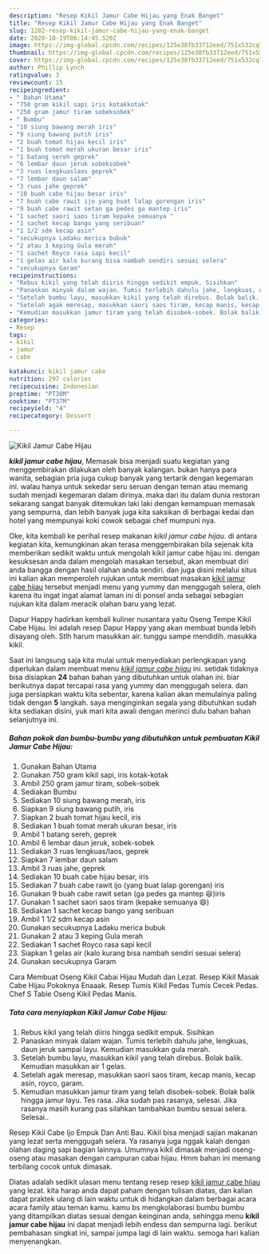 ```yaml
---
description: "Resep Kikil Jamur Cabe Hijau yang Enak Banget"
title: "Resep Kikil Jamur Cabe Hijau yang Enak Banget"
slug: 1282-resep-kikil-jamur-cabe-hijau-yang-enak-banget
date: 2020-10-19T06:14:45.520Z
image: https://img-global.cpcdn.com/recipes/125e38fb33712eed/751x532cq70/kikil-jamur-cabe-hijau-foto-resep-utama.jpg
thumbnail: https://img-global.cpcdn.com/recipes/125e38fb33712eed/751x532cq70/kikil-jamur-cabe-hijau-foto-resep-utama.jpg
cover: https://img-global.cpcdn.com/recipes/125e38fb33712eed/751x532cq70/kikil-jamur-cabe-hijau-foto-resep-utama.jpg
author: Phillip Lynch
ratingvalue: 3
reviewcount: 15
recipeingredient:
- " Bahan Utama"
- "750 gram kikil sapi iris kotakkotak"
- "250 gram jamur tiram sobeksobek"
- " Bumbu"
- "10 siung bawang merah iris"
- "9 siung bawang putih iris"
- "2 buah tomat hijau kecil iris"
- "1 buah tomat merah ukuran besar iris"
- "1 batang sereh geprek"
- "6 lembar daun jeruk sobeksobek"
- "3 ruas lengkuaslaos geprek"
- "7 lembar daun salam"
- "3 ruas jahe geprek"
- "10 buah cabe hijau besar iris"
- "7 buah cabe rawit ijo yang buat lalap gorengan iris"
- "9 buah cabe rawit setan ga pedes ga mantep iris"
- "1 sachet saori saos tiram kepake semuanya "
- "1 sachet kecap bango yang seribuan"
- "1 1/2 sdm kecap asin"
- "secukupnya Ladaku merica bubuk"
- "2 atau 3 keping Gula merah"
- "1 sachet Royco rasa sapi kecil"
- "1 gelas air kalo kurang bisa nambah sendiri sesuai selera"
- "secukupnya Garam"
recipeinstructions:
- "Rebus kikil yang telah diiris hingga sedikit empuk. Sisihkan"
- "Panaskan minyak dalam wajan. Tumis terlebih dahulu jahe, lengkuas, daun jeruk sampai layu. Kemudian masukkan gula merah."
- "Setelah bumbu layu, masukkan kikil yang telah direbus. Bolak balik. Kemudian masukkan air 1 gelas."
- "Setelah agak meresap, masukkan saori saos tiram, kecap manis, kecap asin, royco, garam."
- "Kemudian masukkan jamur tiram yang telah disobek-sobek. Bolak balik hingga jamur layu. Tes rasa. Jika sudah pas rasanya, selesai. Jika rasanya masih kurang pas silahkan tambahkan bumbu sesuai selera. Selesai.."
categories:
- Resep
tags:
- kikil
- jamur
- cabe

katakunci: kikil jamur cabe 
nutrition: 297 calories
recipecuisine: Indonesian
preptime: "PT30M"
cooktime: "PT37M"
recipeyield: "4"
recipecategory: Dessert

---
```



![Kikil Jamur Cabe Hijau](https://img-global.cpcdn.com/recipes/125e38fb33712eed/751x532cq70/kikil-jamur-cabe-hijau-foto-resep-utama.jpg)

<b><i>kikil jamur cabe hijau</i></b>, Memasak bisa menjadi suatu kegiatan yang menggembirakan dilakukan oleh banyak kalangan. bukan hanya para wanita, sebagian pria juga cukup banyak yang tertarik dengan kegemaran ini. walau hanya untuk sekedar seru seruan dengan teman atau memang sudah menjadi kegemaran dalam dirinya. maka dari itu dalam dunia restoran sekarang sangat banyak ditemukan laki laki dengan kemampuan memasak yang sempurna, dan lebih banyak juga kita saksikan di berbagai kedai dan hotel yang mempunyai koki cowok sebagai chef mumpuni nya.

Oke, kita kembali ke perihal resep makanan <i>kikil jamur cabe hijau</i>. di antara kegiatan kita, kemungkinan akan terasa menggembirakan bila sejenak kita memberikan sedikit waktu untuk mengolah kikil jamur cabe hijau ini. dengan kesuksesan anda dalam mengolah masakan tersebut, akan membuat diri anda bangga dengan hasil olahan anda sendiri. dan juga disini melalui situs ini kalian akan memperoleh rujukan untuk membuat masakan <u>kikil jamur cabe hijau</u> tersebut menjadi menu yang yummy dan menggugah selera, oleh karena itu ingat ingat alamat laman ini di ponsel anda sebagai sebagian rujukan kita dalam meracik olahan baru yang lezat.

Dapur Happy hadirkan kembali kuliner nusantara yaitu Oseng Tempe Kikil Cabe Hijau. Ini adalah resep Dapur Happy yang akan membuat bunda lebih disayang oleh. Stlh harum masukkan air. tunggu sampe mendidih. masukka kikil.


Saat ini langsung saja kita mulai untuk menyediakan perlengkapan yang diperlukan dalam membuat menu <u><i>kikil jamur cabe hijau</i></u> ini. setidak tidaknya bisa disiapkan <b>24</b> bahan bahan yang dibutuhkan untuk olahan ini. biar berikutnya dapat tercapai rasa yang yummy dan menggugah selera. dan juga persiapkan waktu kita sebentar, karena kalian akan memulainya paling tidak dengan <b>5</b> langkah. saya menginginkan segala yang dibutuhkan sudah kita sediakan disini, yuk mari kita awali dengan merinci dulu bahan bahan selanjutnya ini.

<!--inarticleads1-->

##### Bahan pokok dan bumbu-bumbu yang dibutuhkan untuk pembuatan Kikil Jamur Cabe Hijau:

1. Gunakan  Bahan Utama
1. Gunakan 750 gram kikil sapi, iris kotak-kotak
1. Ambil 250 gram jamur tiram, sobek-sobek
1. Sediakan  Bumbu
1. Sediakan 10 siung bawang merah, iris
1. Siapkan 9 siung bawang putih, iris
1. Siapkan 2 buah tomat hijau kecil, iris
1. Sediakan 1 buah tomat merah ukuran besar, iris
1. Ambil 1 batang sereh, geprek
1. Ambil 6 lembar daun jeruk, sobek-sobek
1. Sediakan 3 ruas lengkuas/laos, geprek
1. Siapkan 7 lembar daun salam
1. Ambil 3 ruas jahe, geprek
1. Sediakan 10 buah cabe hijau besar, iris
1. Sediakan 7 buah cabe rawit ijo (yang buat lalap gorengan) iris
1. Gunakan 9 buah cabe rawit setan (ga pedes ga mantep 😆)iris
1. Gunakan 1 sachet saori saos tiram (kepake semuanya 😄)
1. Sediakan 1 sachet kecap bango yang seribuan
1. Ambil 1 1/2 sdm kecap asin
1. Gunakan secukupnya Ladaku merica bubuk
1. Gunakan 2 atau 3 keping Gula merah
1. Sediakan 1 sachet Royco rasa sapi kecil
1. Siapkan 1 gelas air (kalo kurang bisa nambah sendiri sesuai selera)
1. Gunakan secukupnya Garam


Cara Membuat Oseng Kikil Cabai Hijau Mudah dan Lezat. Resep Kikil Masak Cabe Hijau Pokoknya Enaaak. Resep Tumis Kikil Pedas Tumis Cecek Pedas. Chef S Table Oseng Kikil Pedas Manis. 

<!--inarticleads2-->

##### Tata cara menyiapkan Kikil Jamur Cabe Hijau:

1. Rebus kikil yang telah diiris hingga sedikit empuk. Sisihkan
1. Panaskan minyak dalam wajan. Tumis terlebih dahulu jahe, lengkuas, daun jeruk sampai layu. Kemudian masukkan gula merah.
1. Setelah bumbu layu, masukkan kikil yang telah direbus. Bolak balik. Kemudian masukkan air 1 gelas.
1. Setelah agak meresap, masukkan saori saos tiram, kecap manis, kecap asin, royco, garam.
1. Kemudian masukkan jamur tiram yang telah disobek-sobek. Bolak balik hingga jamur layu. Tes rasa. Jika sudah pas rasanya, selesai. Jika rasanya masih kurang pas silahkan tambahkan bumbu sesuai selera. Selesai..


Resep Kikil Cabe Ijo Empuk Dan Anti Bau. Kikil bisa menjadi sajian makanan yang lezat serta menggugah selera. Ya rasanya juga nggak kalah dengan olahan daging sapi bagian lainnya. Umumnya kikil dimasak menjadi oseng-oseng atau masakan dengan campuran cabai hijau. Hmm bahan ini memang terbilang cocok untuk dimasak. 

Diatas adalah sedikit ulasan menu tentang resep resep <u>kikil jamur cabe hijau</u> yang lezat. kita harap anda dapat paham dengan tulisan diatas, dan kalian dapat praktek ulang di lain waktu untuk di hidangkan dalam berbagai acara acara family atau teman kamu. kamu bs mengkolaborasi bumbu bumbu yang ditampilkan diatas sesuai dengan keinginan anda, sehingga menu <b>kikil jamur cabe hijau</b> ini dapat menjadi lebih endess dan sempurna lagi. berikut pembahasan singkat ini, sampai jumpa lagi di lain waktu. semoga hari kalian menyenangkan.
